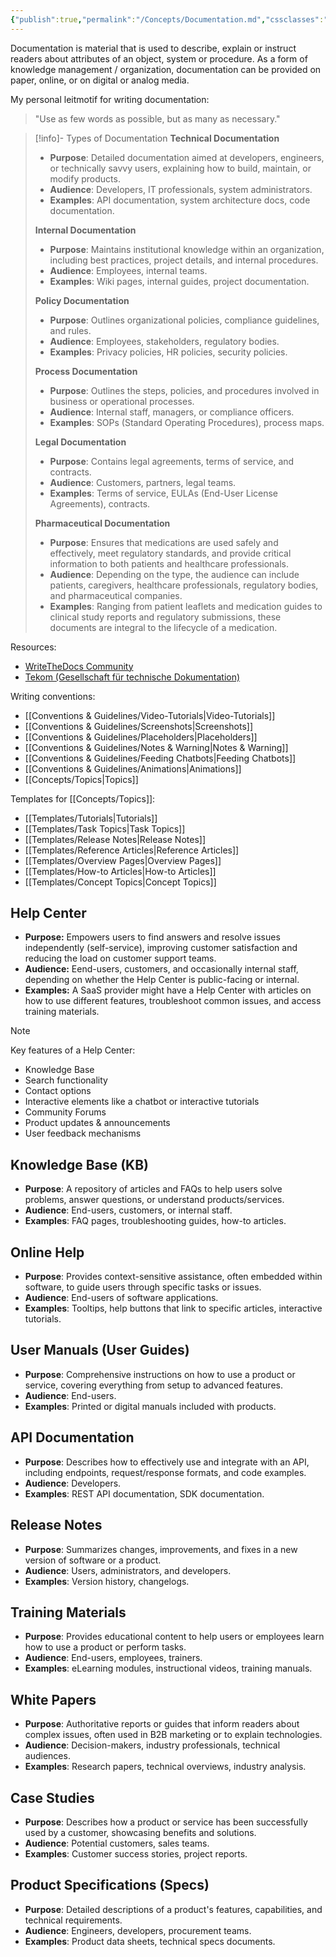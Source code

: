 ```yaml
---
{"publish":true,"permalink":"/Concepts/Documentation.md","cssclasses":""}
---
```


Documentation is material that is used to describe, explain or instruct readers about attributes of an object, system or procedure. As a form of knowledge management / organization, documentation can be provided on paper, online, or on digital or analog media. 

My personal leitmotif for writing documentation:
> "Use as few words as possible, but as many as necessary."


>[!info]- Types of Documentation
>**Technical Documentation**
>
>- **Purpose**: Detailed documentation aimed at developers, engineers, or technically savvy users, explaining how to build, maintain, or modify products.
>- **Audience**: Developers, IT professionals, system administrators.
>- **Examples**: API documentation, system architecture docs, code documentation.
>
>**Internal Documentation**
>
>- **Purpose**: Maintains institutional knowledge within an organization, including best practices, project details, and internal procedures.
>- **Audience**: Employees, internal teams.
>- **Examples**: Wiki pages, internal guides, project documentation.
>
>**Policy Documentation**
>
>- **Purpose**: Outlines organizational policies, compliance guidelines, and rules.
>- **Audience**: Employees, stakeholders, regulatory bodies.
>- **Examples**: Privacy policies, HR policies, security policies.
>
>**Process Documentation**
>
>- **Purpose**: Outlines the steps, policies, and procedures involved in business or operational processes.
>- **Audience**: Internal staff, managers, or compliance officers.
>- **Examples**: SOPs (Standard Operating Procedures), process maps.
>
>**Legal Documentation**
>
>- **Purpose**: Contains legal agreements, terms of service, and contracts.
>- **Audience**: Customers, partners, legal teams.
>- **Examples**: Terms of service, EULAs (End-User License Agreements), contracts.
>
>**Pharmaceutical Documentation**
>
>- **Purpose**: Ensures that medications are used safely and effectively, meet regulatory standards, and provide critical information to both patients and healthcare professionals.
>- **Audience**: Depending on the type, the audience can include patients, caregivers, healthcare professionals, regulatory bodies, and pharmaceutical companies.
>- **Examples**: Ranging from patient leaflets and medication guides to clinical study reports and regulatory submissions, these documents are integral to the lifecycle of a medication.

Resources:

- [WriteTheDocs Community](https://www.writethedocs.org/guide/)
- [Tekom (Gesellschaft für technische Dokumentation)](https://www.tekom.de/)

Writing conventions:
- [[Conventions & Guidelines/Video-Tutorials\|Video-Tutorials]]
- [[Conventions & Guidelines/Screenshots\|Screenshots]]
- [[Conventions & Guidelines/Placeholders\|Placeholders]]
- [[Conventions & Guidelines/Notes & Warning\|Notes & Warning]]
- [[Conventions & Guidelines/Feeding Chatbots\|Feeding Chatbots]]
- [[Conventions & Guidelines/Animations\|Animations]]
- [[Concepts/Topics\|Topics]]


Templates for [[Concepts/Topics]]:
- [[Templates/Tutorials\|Tutorials]]
- [[Templates/Task Topics\|Task Topics]]
- [[Templates/Release Notes\|Release Notes]]
- [[Templates/Reference Articles\|Reference Articles]]
- [[Templates/Overview Pages\|Overview Pages]]
- [[Templates/How-to Articles\|How-to Articles]]
- [[Templates/Concept Topics\|Concept Topics]]

## Help Center

- **Purpose:** Empowers users to find answers and resolve issues independently (self-service), improving customer satisfaction and reducing the load on customer support teams.
- **Audience:** Eend-users, customers, and occasionally internal staff, depending on whether the Help Center is public-facing or internal.
- **Examples:** A SaaS provider might have a Help Center with articles on how to use different features, troubleshoot common issues, and access training materials.

>[!note] 
>Key features of a Help Center:
>- Knowledge Base
>- Search functionality
>- Contact options
>- Interactive elements like a chatbot or interactive tutorials
>- Community Forums
>- Product updates & announcements
>- User feedback mechanisms

## Knowledge Base (KB)

- **Purpose**: A repository of articles and FAQs to help users solve problems, answer questions, or understand products/services.
- **Audience**: End-users, customers, or internal staff.
- **Examples**: FAQ pages, troubleshooting guides, how-to articles.

## Online Help

- **Purpose**: Provides context-sensitive assistance, often embedded within software, to guide users through specific tasks or issues.
- **Audience**: End-users of software applications.
- **Examples**: Tooltips, help buttons that link to specific articles, interactive tutorials.

## User Manuals (User Guides)

- **Purpose**: Comprehensive instructions on how to use a product or service, covering everything from setup to advanced features.
- **Audience**: End-users.
- **Examples**: Printed or digital manuals included with products.

## API Documentation

- **Purpose**: Describes how to effectively use and integrate with an API, including endpoints, request/response formats, and code examples.
- **Audience**: Developers.
- **Examples**: REST API documentation, SDK documentation.

## Release Notes

- **Purpose**: Summarizes changes, improvements, and fixes in a new version of software or a product.
- **Audience**: Users, administrators, and developers.
- **Examples**: Version history, changelogs.

## Training Materials

- **Purpose**: Provides educational content to help users or employees learn how to use a product or perform tasks.
- **Audience**: End-users, employees, trainers.
- **Examples**: eLearning modules, instructional videos, training manuals.

## White Papers

- **Purpose**: Authoritative reports or guides that inform readers about complex issues, often used in B2B marketing or to explain technologies.
- **Audience**: Decision-makers, industry professionals, technical audiences.
- **Examples**: Research papers, technical overviews, industry analysis.

## Case Studies

- **Purpose**: Describes how a product or service has been successfully used by a customer, showcasing benefits and solutions.
- **Audience**: Potential customers, sales teams.
- **Examples**: Customer success stories, project reports.

## Product Specifications (Specs)

- **Purpose**: Detailed descriptions of a product's features, capabilities, and technical requirements.
- **Audience**: Engineers, developers, procurement teams.
- **Examples**: Product data sheets, technical specs documents.
